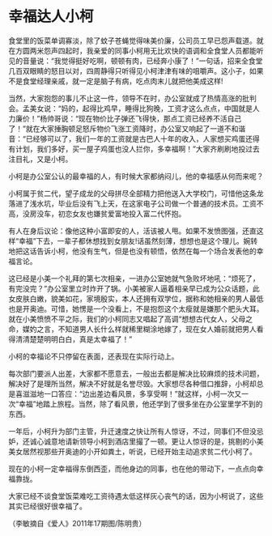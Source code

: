 # 幸福达人小柯

食堂里的饭菜单调寡淡，除了蚊子苍蝇觉得味美价廉，公司员工早已怨声载道。就在方圆两米怨声四起时，我亲爱的同事小柯用无比欢快的语调和全食堂人员都能听见的音量说：“我觉得挺好吃啊，顿顿有肉，已经奔小康了！”一句话，招来全食堂几百双眼睛的怒目以对，四周静得只听得见小柯津津有味的咀嚼声。这小子，如果不是食堂经理亲戚，就一定是脑子有病，吃点肉末儿就把他美成这样! 

当然，大家抱怨的事儿不止这一件，领导不在时，办公室就成了热情高涨的批判会。孟美女说：“妈的，起得比鸡早，睡得比狗晚，工资才这么点点，中国就是人力廉价！”杨帅哥说：“现在物价比子弹还飞得快，那点工资已经养不活自己了！”就在大家捶胸顿足怒斥物价飞涨工资降时，办公室又响起了一道不和谐音：“已经够可以了，我们一年的工资就是古巴人十年的收入，人家想买鸡蛋还得有计划，我们多好，买一屋子鸡蛋也没人拦你，多幸福啊！”大家齐刷刷地投过去注目礼，又是小柯。 

小柯是办公室公认的最幸福的人，有时候大家都纳闷儿，他的幸福感从何而来呢？ 

小柯属于贫二代，望子成龙的父母拼尽全部精力把他送入大学校门，可惜他这条龙落进了浅水坑，毕业后没有飞上天，在这家电子公司做一个普通的技术员。工资不高，没房没车，初恋女友也嫌贫爱富地投入富二代怀抱。 

有人在身后议论：像他这种小富即安的人，活该被人甩。如果不发愤图强，还直这样“幸福”下去，一辈子都休想找到女朋友!话虽然刻薄，想想也是这个理儿。婉转地把这话告诉小柯，他没有生气，但是也没有顿悟，依然在每一个场合发表他的幸福言论。 

这已经是小美一个礼拜的第七次相亲，一进办公室她就气急败坏地吼：“烦死了，有完没完？”办公室里立时炸开了锅。小美被家人逼着相亲早已成为公众话题，此女皮肤白嫩，貌美如花，家境殷实，本人还拥有双学位，据称和她相亲的男人最低也是开奥迪。可惜，她愣是一个没看上，不是抱怨这个太瘦就是嫌那个肥头大耳。就在小美愤愤不平之际，我们的小柯同志又唱起了高调“想想古代女人，父母之命，媒妁之言，不知道男人长什么样就稀里糊涂地嫁了，现在女人婚前就把男人看得清清楚楚明明白白，真是太幸福了！” 

小柯的幸福论不只停留在表面，还表现在实际行动上。 

每次部门要派人出差，大家都不愿意去，一般出去都是解决比较麻烦的技术问题，解决好了是理所当然，解决不好就是名誉尽毁。大家想尽各种借口推辞，小柯却总是喜滋滋地一口答应：“边出差边看风景，多享受啊！”就这样，小柯一次又一次“幸福”地踏上旅程。当然，除了看风景，他还学到了很多坐在办公室里学不到的东西。 

一年后，小柯升为部门主管，升迁速度之快让所有人惊讶，不过，同事们不但没忌妒，还诚心诚意地请新领导小柯到酒店里撮了一顿。更让人惊讶的是，挑剔的小美美女居然视那些开奥迪的小开如粪土，听说，已经开始主动追求贫二代小柯了。 

现在的小柯一定幸福得东倒西歪，而他身边的同事，也在他的带动下，一点点向幸福靠拢。 

大家已经不谈食堂饭菜难吃工资待遇太低这样灰心丧气的话，因为小柯说了，这些其实已经很好很幸福了。 

（李敏摘自《爱人》2011年17期图/陈明贵）